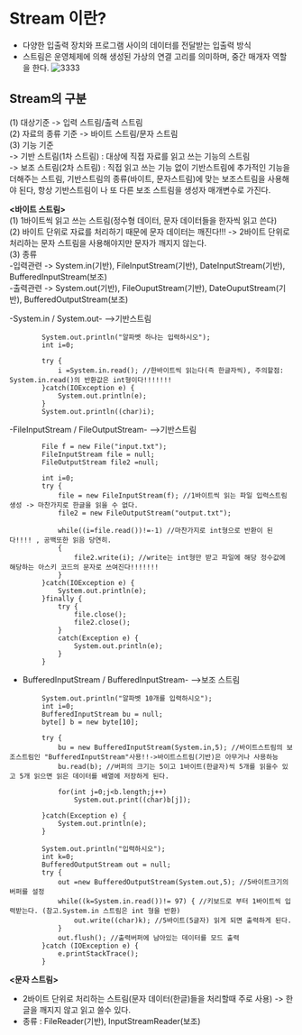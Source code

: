 __Stream 이란?__
===================
- 다양한 입출력 장치와 프로그램 사이의 데이터를 전달받는 입출력 방식
- 스트림은 운영체제에 의해 생성된 가상의 연결 고리를 의미하며, 중간 매개자 역할을 한다.
![3333](https://user-images.githubusercontent.com/96917871/151021600-2a36c4b0-dc21-4f9e-a873-f35c756a17c0.PNG)

__Stream의 구분__
----------------------
(1) 대상기준 -> 입력 스트림/출력 스트림  
(2) 자료의 종류 기준 -> 바이트 스트림/문자 스트림  
(3) 기능 기준                                              
-> 기반 스트림(1차 스트림) : 대상에 직접 자료를 읽고 쓰는 기능의 스트림      
-> 보조 스트림(2차 스트림) : 직접 읽고 쓰는 기능 없이 기반스트림에 추가적인 기능을 더해주는 스트림, 기반스트림의 종류(바이트, 문자스트림)에 맞는 보조스트림을 사용해야 된다, 항상 기반스트림이    나 또 다른 보조 스트림을 생성자 매개변수로 가진다.


__<바이트 스트림>__       
(1) 1바이트씩 읽고 쓰는 스트림(정수형 데이터, 문자 데이터들을 한자씩 읽고 쓴다)               
(2) 바이트 단위로 자료를 처리하기 때문에 문자 데이터는 깨진다!!! -> 2바이트 단위로 처리하는 문자 스트림을 사용해야지만 문자가 깨지지 않는다.                
(3) 종류                 
-입력관련 -> System.in(기반), FileInputStream(기반), DateInputStream(기반), BufferedInputStream(보조)                                      
-출력관련 -> System.out(기반), FileOuputStream(기반), DateOuputStream(기반), BufferedOutputStream(보조)

-System.in / System.out- -->기반스트림
```
        System.out.println("알파벳 하나는 입력하시오");
        int i=0;

        try {
            i =System.in.read(); //한바이트씩 읽는다(즉 한글자씩), 주의할점: System.in.read()의 반환값은 int형이다!!!!!!!
        }catch(IOException e) {
            System.out.println(e);
        }
        System.out.println((char)i);
```

-FileInputStream / FileOutputStream- -->기반스트림
```
        File f = new File("input.txt");
        FileInputStream file = null;
        FileOutputStream file2 =null;

        int i=0;
        try {
            file = new FileInputStream(f); //1바이트씩 읽는 파일 입력스트림 생성 -> 마찬가지로 한글을 읽을 수 없다.
            file2 = new FileOutputStream("output.txt");

            while((i=file.read())!=-1) //마찬가지로 int형으로 반환이 된다!!!! , 공백또한 읽음 당연히.
            {
                file2.write(i); //write는 int형만 받고 파일에 해당 정수값에 해당하는 아스키 코드의 문자로 쓰여진다!!!!!!!
            }
        }catch(IOException e) {
            System.out.println(e);
        }finally {
            try {
                file.close();
                file2.close();
            }
            catch(Exception e) {
                System.out.println(e);
            }
        }
```

- BufferedInputStream / BufferedInputStream-  -->보조 스트림
```     
        System.out.println("알파벳 10개를 입력하시오");
        int i=0;
        BufferedInputStream bu = null;
        byte[] b = new byte[10];

        try {
            bu = new BufferedInputStream(System.in,5); //바이트스트림의 보조스트림인 "BufferedInputStream"사용!!->바이트스트림(기반)은 아무거나 사용하능
            bu.read(b); //버퍼의 크기는 5이고 1바이트(한글자)씩 5개를 읽을수 있고 5개 읽으면 읽은 데이터를 배열에 저장하게 된다.

            for(int j=0;j<b.length;j++)
                System.out.print((char)b[j]);

        }catch(Exception e) {
            System.out.println(e);
        }
```
```
        System.out.println("입력하시오");
        int k=0;
        BufferedOutputStream out = null;
        try {
            out =new BufferedOutputStream(System.out,5); //5바이트크기의 버퍼를 설정
            while((k=System.in.read())!= 97) { //키보드로 부터 1바이트씩 입력받는다. (참고.System.in 스트림은 int 형을 반환)
                out.write((char)k); //5바이트(5글자) 읽게 되면 출력하게 된다.
            }
            out.flush(); //출력버퍼에 남아있는 데이터를 모드 출력
        }catch (IOException e) {
            e.printStackTrace();
        }
```







__<문자 스트림>__
- 2바이트 단위로 처리하는 스트림(문자 데이터(한글)들을 처리할때 주로 사용) -> 한글을 깨지지 않고 읽고 쓸수 있다.
- 종류 : FileReader(기반), InputStreamReader(보조)



